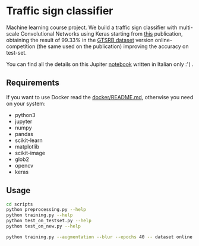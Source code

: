 # Traffic sign classifier
Machine learning course project. We build a traffic sign classifier with multi-scale Convolutional Networks using Keras starting from [this](http://ieeexplore.ieee.org/document/6033589/) publication, obtaining the result of 99.33% in the [GTSRB dataset](http://benchmark.ini.rub.de/?section=gtsrb&subsection=news) version online-competition (the same used on the publication) improving the accuracy on test-set.

You can find all the details on this Jupiter [notebook](notebooks/report.ipynb) written in Italian only :'( .

## Requirements
If you want to use Docker read the [docker/README.md](docker), otherwise you need on your system:
- python3
- jupyter
- numpy
- pandas
- scikit-learn
- matplotlib
- scikit-image
- glob2
- opencv
- keras

## Usage

```bash
cd scripts
python preprocessing.py --help
python training.py --help
python test_on_testset.py --help
python test_on_new.py --help

python training.py --augmentation --blur --epochs 40 -- dataset online
```
